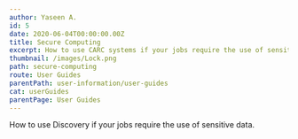 ```yaml
---
author: Yaseen A.
id: 5
date: 2020-06-04T00:00:00.00Z
title: Secure Computing
excerpt: How to use CARC systems if your jobs require the use of sensitive data.
thumbnail: /images/Lock.png
path: secure-computing
route: User Guides
parentPath: user-information/user-guides
cat: userGuides
parentPage: User Guides
---
```

How to use Discovery if your jobs require the use of sensitive data.
